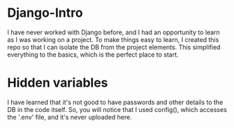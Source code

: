 # Django-Intro
I have never worked with Django before, and I had an opportunity to learn as I was working on a project. To make things easy to learn, I created this repo so that I can isolate the DB from the project elements. This simplified everything to the basics, which is the perfect place to start. 

# Hidden variables
I have learned that it's not good to have passwords and other details to the DB in the code itself. So, you will notice that I used config(), which accesses the '.env' file, and it's never uploaded here.
